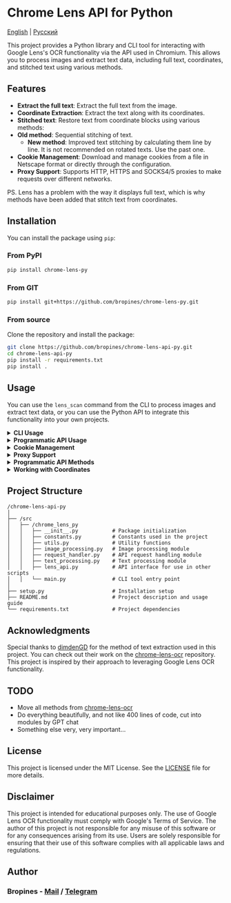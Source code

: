
# Chrome Lens API for Python

[English](/README.md) | [Русский](/README_RU.md)

This project provides a Python library and CLI tool for interacting with Google Lens's OCR functionality via the API used in Chromium. This allows you to process images and extract text data, including full text, coordinates, and stitched text using various methods.

## Features

- **Extract the full text**: Extract the full text from the image.
- **Coordinate Extraction**: Extract the text along with its coordinates.
- **Stitched text**: Restore text from coordinate blocks using various methods:
- **Old method**: Sequential stitching of text.
  - **New method**: Improved text stitching by calculating them line by line. It is not recommended on rotated texts. Use the past one.
- **Cookie Management**: Download and manage cookies from a file in Netscape format or directly through the configuration.
- **Proxy Support**: Supports HTTP, HTTPS and SOCKS4/5 proxies to make requests over different networks.

PS. Lens has a problem with the way it displays full text, which is why methods have been added that stitch text from coordinates.

## Installation

You can install the package using `pip`:

### From PyPI

```bash
pip install chrome-lens-py
```

### From GIT

```bash
pip install git+https://github.com/bropines/chrome-lens-py.git
```

### From source

Clone the repository and install the package:

```bash
git clone https://github.com/bropines/chrome-lens-api-py.git
cd chrome-lens-api-py
pip install -r requirements.txt
pip install .
```

## Usage

You can use the `lens_scan` command from the CLI to process images and extract text data, or you can use the Python API to integrate this functionality into your own projects.

<details>
  <summary><b>CLI Usage</b></summary>

```bash
lens_scan <image_file> <data_type>
```

#### Data Types

- **all**: Get all data (full text, coordinates, and stitched text using both methods).
- **full_text_default**: Get only the default full text.
- **full_text_old_method**: Get stitched text using the old sequential method.
- **full_text_new_method**: Get stitched text using the new enhanced method.
- **coordinates**: Get text along with coordinates.

#### Example 

To extract text using the new method for stitching:

```bash
lens_scan path/to/image.jpg full_text_new_method
```

To get all available data:

```bash
lens_scan path/to/image.jpg all
```

#### CLI Help

You can use the `-h` or `--help` option to display usage information:

```bash
lens_scan -h
```

</details>

<details>
  <summary><b>Programmatic API Usage</b></summary>

In addition to the CLI tool, this project provides a Python API that can be used in your scripts.

#### Basic Programmatic Usage

First, import the `LensAPI` class:

```python
from chrome_lens_py import LensAPI
```

#### Example Programmatic Usage

1. **Instantiate the API**:

    ```python
    api = LensAPI()
    ```

2. **Process an image**:

    - **Get all data**:
  
        ```python
        result = api.get_all_data('path/to/image.jpg')
        print(result)
        ```

    - **Get the default full text**:
  
        ```python
        result = api.get_full_text('path/to/image.jpg')
        print(result)
        ```

    - **Get stitched text using the old method**:
  
        ```python
        result = api.get_stitched_text_sequential('path/to/image.jpg')
        print(result)
        ```

    - **Get stitched text using the new method**:
  
        ```python
        result = api.get_stitched_text_smart('path/to/image.jpg')
        print(result)
        ```

    - **Get text with coordinates**:
  
        ```python
        result = api.get_text_with_coordinates('path/to/image.jpg')
        print(result)
        ```

</details>

<details>
  <summary><b>Cookie Management</b></summary>

This project supports the management of cookies through various methods:

To receive cookies in netscape format, you can use the following extensions
- Chrome(chromium): [Cookie Editor](https://chromewebstore.google.com/detail/cookie-editor/hlkenndednhfkekhgcdicdfddnkalmdm)
- Firefox: [Cookie Editor](https://addons.mozilla.org/ru/firefox/addon/cookie-editor/)

1. **Loading Cookies from a Netscape Format File**:
    
    * You can load cookies from a Netscape format file by specifying the file path.
    
    **Programmatic API**:
    
    ```python
    config = {
        'headers': {
            'cookie': '/path/to/cookie_file.txt'
        }
    }
    api = LensAPI(config=config)
    ```
    
    **CLI**:
    
    ```bash
    lens_scan path/to/image.jpg all -c /path/to/cookie_file.txt
    ```
    
2. **Passing Cookies Directly as a String**:
    
    * You can also pass cookies directly as a string in the configuration or via CLI.
    
    **Programmatic API**:
    
    ```python
    config = {
        'headers': {
            'cookie': '__Secure-ENID=17.SE=-dizH-; NID=511=---bcDwC4fo0--lgfi0n2-'
        }
    }
    api = LensAPI(config=config)
    ```
    or
   
    ```python
    config = 
       'headers': {
        'cookie': {
            '__Secure-ENID': {
                'name': '__Secure-ENID',
                'value': '',
                'expires': 1756858205,
            },
            'NID': {
                'name': 'NID',
                'value': '517=4.......',
                'expires': 1756858205,
            }
        }
    }
    api = LensAPI(config=config)
    ```

</details>

<details>
  <summary><b>Proxy Support</b></summary>

You can make requests through a proxy server using the API or CLI. The library supports HTTP, HTTPS, and SOCKS4/5 proxies.

* **Set Proxy in API**:
    
    ```python
    config = {
        'proxy': 'socks5://127.0.0.1:2080'
    }
    api = LensAPI(config=config)
    ```
    
* **Set Proxy in CLI**:
    
    ```bash
    lens_scan path/to/image.jpg all -p socks5://127.0.0.1:2080
    ```

</details>

<details>
  <summary><b>Programmatic API Methods</b></summary>

- **`get_all_data(image_path)`**: Returns all available data for the given image.
- **`get_full_text(image_path)`**: Returns only the full text from the image.
- **`get_text_with_coordinates(image_path)`**: Returns text along with its coordinates in JSON format.
- **`get_stitched_text_smart(image_path)`**: Returns stitched text using the enhanced method.
- **`get_stitched_text_sequential(image_path)`**: Returns stitched text using the basic sequential method.

</details>

<details>
  <summary><b>Working with Coordinates</b></summary>

In our project, coordinates are used to define the position, size, and rotation of text on an image. Each text region is described by a set of values that help accurately determine where and how to display the text. Here's how these values are interpreted:

1. **Y Coordinate**: The first value in the coordinates array represents the vertical position of the top-left corner of the text region on the image. The value is expressed as a fraction of the image's total height, with `0.0` corresponding to the top edge and `1.0` to the bottom.

2. **X Coordinate**: The second value indicates the horizontal position of the top-left corner of the text region. The value is expressed as a fraction of the image's total width, where `0.0` corresponds to the left edge and `1.0` to the right.

3. **Width**: The third value represents the width of the text region as a fraction of the image's total width. This value determines how much horizontal space the text will occupy.

4. **Height**: The fourth value indicates the height of the text region as a fraction of the image's total height.

5. **Fifth Parameter**: In the current data, this parameter is always zero and appears to be unused. It might be reserved for future use or specific text modifications.

6. **Sixth Parameter**: Specifies the rotation angle of the text region in degrees. Positive values indicate clockwise rotation, while negative values indicate counterclockwise rotation.

Coordinates are measured from the top-left corner of the image. This means that `(0.0, 0.0)` corresponds to the very top-left corner of the image, while `(1.0, 1.0)` corresponds to the very bottom-right corner.

#### Example of Coordinate Usage

For clarity, let's look at the following example of coordinates:

```json
{
    "text": "Sample text",
    "coordinates": [
        0.5,
        0.5,
        0.3,
        0.1,
        0,
        -45
    ]
}
```

In this example:
- `0


.5` — Y coordinate (50% of the image height, text centered vertically).
- `0.5` — X coordinate (50% of the image width, text centered horizontally).
- `0.3` — width of the text region (30% of the image width).
- `0.1` — height of the text region (10% of the image height).
- `0` — not used, default value (possibly reserved for future use).
- `-45` — rotation angle of the text counterclockwise by 45 degrees.

These values are used to accurately place, scale, and display the text on the image.

</details>

## Project Structure

```plain text
/chrome-lens-api-py
│
├── /src
│   ├── /chrome_lens_py
│   │   ├── __init__.py           # Package initialization
│   │   ├── constants.py          # Constants used in the project
│   │   ├── utils.py              # Utility functions
│   │   ├── image_processing.py   # Image processing module
│   │   ├── request_handler.py    # API request handling module
│   │   ├── text_processing.py    # Text processing module
│   │   ├── lens_api.py           # API interface for use in other scripts
│   │   └── main.py               # CLI tool entry point
│
├── setup.py                      # Installation setup
├── README.md                     # Project description and usage guide
└── requirements.txt              # Project dependencies
```

## Acknowledgments

Special thanks to [dimdenGD](https://github.com/dimdenGD) for the method of text extraction used in this project. You can check out their work on the [chrome-lens-ocr](https://github.com/dimdenGD/chrome-lens-ocr) repository. This project is inspired by their approach to leveraging Google Lens OCR functionality.

## TODO
- Move all methods from [chrome-lens-ocr](https://github.com/dimdenGD/chrome-lens-ocr)
- Do everything beautifully, and not like 400 lines of code, cut into modules by GPT chat
- Something else very, very important...

## License

This project is licensed under the MIT License. See the [LICENSE](LICENSE) file for more details.

## Disclaimer

This project is intended for educational purposes only. The use of Google Lens OCR functionality must comply with Google's Terms of Service. The author of this project is not responsible for any misuse of this software or for any consequences arising from its use. Users are solely responsible for ensuring that their use of this software complies with all applicable laws and regulations.

## Author

### Bropines  - [Mail](mailto:bropines@gmail.com) / [Telegram](https://t.me/bropines)

